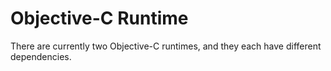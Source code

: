# Objective-C Runtime

There are currently two Objective-C runtimes, and they each have different dependencies.